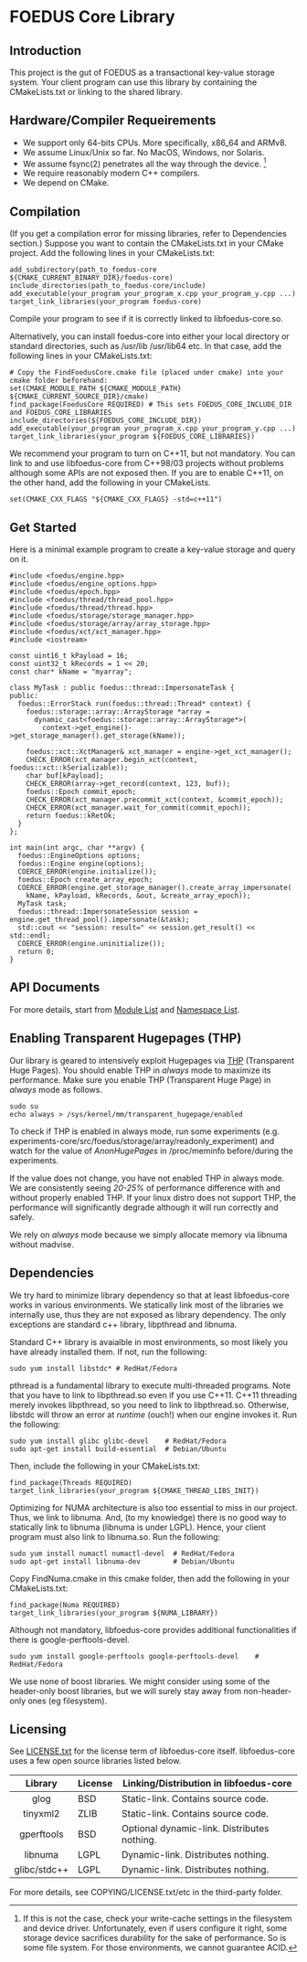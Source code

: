 FOEDUS Core Library
=================================

Introduction
--------
This project is the gut of FOEDUS as a transactional key-value storage system.
Your client program can use this library by containing the CMakeLists.txt or linking to the shared
library.


Hardware/Compiler Requeirements
--------

* We support only 64-bits CPUs. More specifically, x86_64 and ARMv8.
* We assume Linux/Unix so far. No MacOS, Windows, nor Solaris.
* We assume fsync(2) penetrates all the way through the device. [^1]
* We require reasonably modern C++ compilers.
* We depend on CMake.

[^1]: If this is not the case, check your write-cache settings in the filesystem and device driver.
Unfortunately, even if users configure it right, some storage device sacrifices durability for the
sake of performance. So is some file system. For those environments, we cannot guarantee ACID.


Compilation
--------
(If you get a compilation error for missing libraries, refer to Dependencies section.)
Suppose you want to contain the CMakeLists.txt in your CMake project.
Add the following lines in your CMakeLists.txt:

    add_subdirectory(path_to_foedus-core ${CMAKE_CURRENT_BINARY_DIR}/foedus-core)
    include_directories(path_to_foedus-core/include)
    add_executable(your_program your_program_x.cpp your_program_y.cpp ...)
    target_link_libraries(your_program foedus-core)

Compile your program to see if it is correctly linked to libfoedus-core.so.

Alternatively, you can install foedus-core into either your local directory or standard directories,
such as /usr/lib /usr/lib64 etc. In that case, add the following lines in your CMakeLists.txt:

    # Copy the FindFoedusCore.cmake file (placed under cmake) into your cmake folder beforehand:
    set(CMAKE_MODULE_PATH ${CMAKE_MODULE_PATH} ${CMAKE_CURRENT_SOURCE_DIR}/cmake)
    find_package(FoedusCore REQUIRED) # This sets FOEDUS_CORE_INCLUDE_DIR and FOEDUS_CORE_LIBRARIES
    include_directories(${FOEDUS_CORE_INCLUDE_DIR})
    add_executable(your_program your_program_x.cpp your_program_y.cpp ...)
    target_link_libraries(your_program ${FOEDUS_CORE_LIBRARIES})

We recommend your program to turn on C++11, but not mandatory. You can link to and use
libfoedus-core from C++98/03 projects without problems although some APIs are not exposed then.
If you are to enable C++11, on the other hand, add the following in your CMakeLists.

    set(CMAKE_CXX_FLAGS "${CMAKE_CXX_FLAGS} -std=c++11")


Get Started
-----------
Here is a minimal example program to create a key-value storage and query on it.

    #include <foedus/engine.hpp>
    #include <foedus/engine_options.hpp>
    #include <foedus/epoch.hpp>
    #include <foedus/thread/thread_pool.hpp>
    #include <foedus/thread/thread.hpp>
    #include <foedus/storage/storage_manager.hpp>
    #include <foedus/storage/array/array_storage.hpp>
    #include <foedus/xct/xct_manager.hpp>
    #include <iostream>

    const uint16_t kPayload = 16;
    const uint32_t kRecords = 1 << 20;
    const char* kName = "myarray";

    class MyTask : public foedus::thread::ImpersonateTask {
    public:
      foedus::ErrorStack run(foedus::thread::Thread* context) {
        foedus::storage::array::ArrayStorage *array =
          dynamic_cast<foedus::storage::array::ArrayStorage*>(
            context->get_engine()->get_storage_manager().get_storage(kName));

        foedus::xct::XctManager& xct_manager = engine->get_xct_manager();
        CHECK_ERROR(xct_manager.begin_xct(context, foedus::xct::kSerializable));
        char buf[kPayload];
        CHECK_ERROR(array->get_record(context, 123, buf));
        foedus::Epoch commit_epoch;
        CHECK_ERROR(xct_manager.precommit_xct(context, &commit_epoch));
        CHECK_ERROR(xct_manager.wait_for_commit(commit_epoch));
        return foedus::kRetOk;
      }
    };

    int main(int argc, char **argv) {
      foedus::EngineOptions options;
      foedus::Engine engine(options);
      COERCE_ERROR(engine.initialize());
      foedus::Epoch create_array_epoch;
      COERCE_ERROR(engine.get_storage_manager().create_array_impersonate(
        kName, kPayload, kRecords, &out, &create_array_epoch));
      MyTask task;
      foedus::thread::ImpersonateSession session = engine.get_thread_pool().impersonate(&task);
      std::cout << "session: result=" << session.get_result() << std::endl;
      COERCE_ERROR(engine.uninitialize());
      return 0;
    }


API Documents
-----------
For more details, start from <a href="modules.html">Module List</a> and
<a href="namespaces.html">Namespace List</a>.


Enabling Transparent Hugepages (THP)
--------
Our library is geared to intensively exploit Hugepages via
[THP](https://access.redhat.com/site/documentation/en-US/Red_Hat_Enterprise_Linux/6/html/Performance_Tuning_Guide/s-memory-transhuge.html)
(Transparent Huge Pages).
You should enable THP in *always* mode to maximize its performance.
Make sure you enable THP (Transparent Huge Page) in *always* mode as follows.

    sudo su
    echo always > /sys/kernel/mm/transparent_hugepage/enabled

To check if THP is enabled in always mode, run some experiments
(e.g. experiments-core/src/foedus/storage/array/readonly_experiment)
and watch for the value of *AnonHugePages* in /proc/meminfo before/during the experiments.

If the value does not change, you have not enabled THP in always mode.
We are consistently seeing *20-25%* of performance difference with and without properly enabled THP.
If your linux distro does not support THP, the performance will significantly degrade although
it will run correctly and safely.

We rely on *always* mode because we simply allocate memory via libnuma without madvise.

Dependencies
-----------
We try hard to minimize library dependency so that at least libfoedus-core works in various
environments. We statically link most of the libraries we internally use, thus they are not
exposed as library dependency. The only exceptions are standard c++ library, libpthread and libnuma.

Standard C++ library is avaialble in most environments, so most likely you have already installed
them. If not, run the following:

    sudo yum install libstdc* # RedHat/Fedora

pthread is a fundamental library to execute multi-threaded programs.
Note that you have to link to libpthread.so even if you use C++11. C++11 threading merely invokes
libpthread, so you need to link to libpthread.so. Otherwise, libstdc will throw an error
at *runtime* (ouch!) when our engine invokes it. Run the following:

    sudo yum install glibc glibc-devel    # RedHat/Fedora
    sudo apt-get install build-essential  # Debian/Ubuntu

Then, include the following in your CMakeLists.txt:

    find_package(Threads REQUIRED)
    target_link_libraries(your_program ${CMAKE_THREAD_LIBS_INIT})

Optimizing for NUMA architecture is also too essential to miss in our project.
Thus, we link to libnuma. And, (to my knowledge) there is no good way to statically link to
libnuma (libnuma is under LGPL). Hence, your client program must also link to libnuma.so.
Run the following:

    sudo yum install numactl numactl-devel  # RedHat/Fedora
    sudo apt-get install libnuma-dev        # Debian/Ubuntu

Copy FindNuma.cmake in this cmake folder, then add the following in your CMakeLists.txt:

    find_package(Numa REQUIRED)
    target_link_libraries(your_program ${NUMA_LIBRARY})

Although not mandatory, libfoedus-core provides additional functionalities if there is
google-perftools-devel.

    sudo yum install google-perftools google-perftools-devel    # RedHat/Fedora

We use none of boost libraries. We might consider using some of the header-only boost libraries,
but we will surely stay away from non-header-only ones (eg filesystem).

Licensing
--------
See [LICENSE.txt](LICENSE.txt) for the license term of libfoedus-core itself.
libfoedus-core uses a few open source libraries listed below.

|    Library   | License |    Linking/Distribution in libfoedus-core    |
|:------------:|---------|----------------------------------------------|
| glog         | BSD     | Static-link. Contains source code.           |
| tinyxml2     | ZLIB    | Static-link. Contains source code.           |
| gperftools   | BSD     | Optional dynamic-link. Distributes nothing.  |
| libnuma      | LGPL    | Dynamic-link. Distributes nothing.           |
| glibc/stdc++ | LGPL    | Dynamic-link. Distributes nothing.           |

For more details, see COPYING/LICENSE.txt/etc in the third-party folder.
